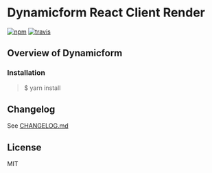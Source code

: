 # Dynamicform React Client Render



[![npm](https://img.shields.io/npm/v/dynamicform-react-client.svg)](http://npm.im/dynamicform-react-client)
[![travis](https://travis-ci.org/dynamicform/dynamicform-react-client.svg?branch=master)](https://travis-ci.org/dynamicform/dynamicform-react-client)

## Overview of Dynamicform

### Installation

> $ yarn install



## Changelog

See [CHANGELOG.md](CHANGELOG.md)

## License
MIT
